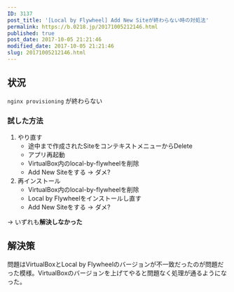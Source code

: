 ```yaml
---
ID: 3137
post_title: '[Local by Flywheel] Add New Siteが終わらない時の対処法'
permalink: https://b.0218.jp/20171005212146.html
published: true
post_date: 2017-10-05 21:21:46
modified_date: 2017-10-05 21:21:46
slug: 20171005212146.html
---
```

<h2>状況</h2>

<code>nginx provisioning</code> が終わらない

<h3>試した方法</h3>

<ol>
<li>やり直す

<ul>
<li>途中まで作成されたSiteをコンテキストメニューからDelete</li>
<li>アプリ再起動</li>
<li>VirtualBox内のlocal-by-flywheelを削除</li>
<li>Add New Siteをする → ダメ?</li>
</ul></li>
<li>再インストール

<ul>
<li>VirtualBox内のlocal-by-flywheelを削除</li>
<li>Local by Flywheelをインストールし直す</li>
<li>Add New Siteをする → ダメ?</li>
</ul></li>
</ol>

→ いずれも<strong>解決しなかった</strong>

<h2>解決策</h2>

問題はVirtualBoxとLocal by Flywheelのバージョンが不一致だったのが問題だった模様。VirtualBoxのバージョンを上げてやると問題なく処理が通るようになった。